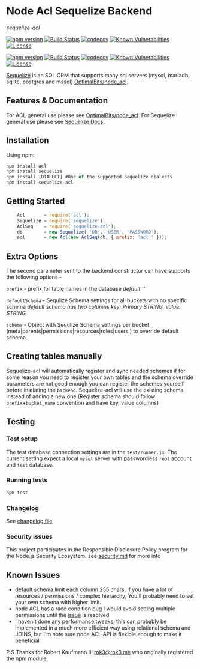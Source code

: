 # Node Acl Sequelize Backend
_sequelize-acl_

[![npm version](https://img.shields.io/npm/v/acl-sequelize.svg)](https://www.npmjs.com/package/acl-sequelize)
[![Build Status](https://travis-ci.org/yonjah/node_acl_sequelize.svg?branch=master)](https://travis-ci.org/yonjah/node_acl_sequelize)
[![codecov](https://codecov.io/gh/yonjah/node_acl_sequelize/branch/master/graph/badge.svg)](https://codecov.io/gh/yonjah/node_acl_sequelize)
[![Known Vulnerabilities](https://snyk.io/test/npm/acl-sequelize/badge.svg)](https://snyk.io/test/npm/acl-sequelize)
[![License](https://img.shields.io/npm/l/acl-sequelize.svg?maxAge=2592000?style=plastic)](https://github.com/yonjah/node_acl_sequelize/blob/master/LICENSE)

[![npm version](https://img.shields.io/npm/v/acl-sequelize.svg)](https://www.npmjs.com/package/acl-sequelize)
[![Build Status](https://travis-ci.org/yonjah/node_acl_sequelize.svg?branch=master)](https://travis-ci.org/yonjah/node_acl_sequelize)
[![codecov](https://codecov.io/gh/yonjah/node_acl_sequelize/branch/master/graph/badge.svg)](https://codecov.io/gh/yonjah/node_acl_sequelize)
[![Known Vulnerabilities](https://snyk.io/test/npm/acl-sequelize/badge.svg)](https://snyk.io/test/npm/acl-sequelize)
[![License](https://img.shields.io/npm/l/acl-sequelize.svg?maxAge=2592000?style=plastic)](https://github.com/yonjah/node_acl_sequelize/blob/master/LICENSE)

[Sequelize](https://github.com/sequelize/sequelize) is an SQL ORM that supports many sql servers (mysql, mariadb, sqlite, postgres and mssql) [OptimalBits/node_acl](https://github.com/OptimalBits/node_acl).

## Features & Documentation
For ACL general use please see [OptimalBits/node_acl](https://github.com/OptimalBits/node_acl).
For Sequelize general use please see [Sequelize Docs](http://docs.sequelizejs.com/en/latest/).

## Installation

Using npm:

```javascript
npm install acl
npm install sequelize
npm install [DIALECT] #One of the supported Sequelize dialects
npm install sequelize-acl
```

## Getting Started
```javascript
    Acl       = require('acl');
    Sequelize = require('sequelize'),
    AclSeq    = require('sequelize-acl');
    db        = new Sequelize( 'DB', 'USER', 'PASSWORD'),    
    acl       = new Acl(new AclSeq(db, { prefix: 'acl_' }));
```

## Extra Options 
The second parameter sent to the backend constructor can have supports the following options -

`prefix` - prefix for table names in the database _default ''_

`defaultSchema` - Sequlize Schema settings for all buckets with no specific schema _default schema has two columns key: Primary STRING, value: STRING_

`schema` - Object with Sequlize Schema settings per bucket (meta|parents|permissions|resources|roles|users ) to override default schema

## Creating tables manually
Sequelize-acl will automatically register and sync needed schemes
if for some reason you need to register your own tables and the schema override parameters are not good enough you can register the schemes yourself before instiating the `backend`. Sequelize-acl will use the existing schema instead of adding a new one (Register schema should follow `prefix`+`bucket_name` convention and have key, value columns)

## Testing
### Test setup
The test database connection settings are in the `test/runner.js`.
The current setting expect a local `mysql` server with passwordless `root` account and `test` database.

### Running tests
```javascript
npm test
```

### Changelog
See [changelog file](CHANGELOG.md)

### Security issues
This project participates in the Responsible Disclosure Policy program for the Node.js Security Ecosystem. see [security.md](security.md) for more info

## Known Issues
- default schema limit each column 255 chars, if you have a lot of resources / permissions / complex hierarchy, You'll probably need to set your own schema with higher limit.
- node ACL has a race condition bug I would avoid setting multiple permissions until the [issue](https://github.com/OptimalBits/node_acl/pull/112) is resolved
- I haven't done any performance tweaks, this can probably be implemented in a much more efficient way using relational schema and JOINS, but I'm note sure node ACL API is flexible enough to make it beneficial 

P.S Thanks for Robert Kaufmann III <rok3@rok3.me> who originally registered the npm module.
